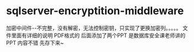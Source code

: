 # sqlserver-encryptition-middleware
加密中间件--不完整，没有解密，无法控制密钥，只实现了更换加密列。。。。。
文件里面有详细的说明 PDF格式的
后面添加了两个PPT 是数据库安全课老师讲的PPT 内容不错 先存下来~
